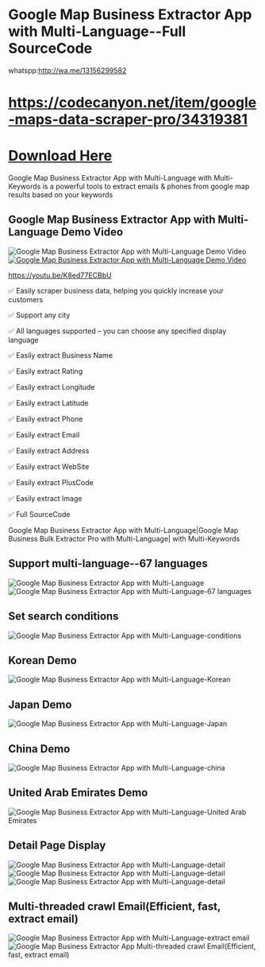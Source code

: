 # Google Map Business Extractor App with Multi-Language--Full SourceCode
whatspp:http://wa.me/13156299582

#  https://codecanyon.net/item/google-maps-data-scraper-pro/34319381
# [Download Here](https://codecanyon.net/item/google-maps-data-scraper-pro/34319381)
 
Google Map Business Extractor App with Multi-Language with Multi-Keywords is a powerful tools to extract emails & phones from google map results based on your keywords

<h2><strong>Google Map Business Extractor App with Multi-Language Demo Video</strong></h2>
<img src="https://i.ibb.co/xzxBQWw/ytbdemo.png" alt="Google Map Business Extractor App with Multi-Language Demo Video" border="0"/>
    <a href="https://youtu.be/VLrmMLPqvhk" rel="nofollow">
		 <img src="https://i.ibb.co/S0yZv2r/watchbtn.jpg" alt="Google Map Business Extractor App with Multi-Language Demo Video" />
  </a>
  
  https://youtu.be/K8ed77ECBbU


✅ Easily scraper business data, helping you quickly increase your customers

✅ Support any city

✅ All languages supported – you can choose any specified display language

✅ Easily extract Business Name

✅ Easily extract Rating

✅ Easily extract Longitude

✅ Easily extract Latitude

✅ Easily extract Phone

✅ Easily extract Email

✅ Easily extract Address

✅ Easily extract WebSite

✅ Easily extract PlusCode

✅ Easily extract Image

✅ Full SourceCode

Google Map Business Extractor App with Multi-Language|Google Map Business Bulk Extractor Pro with Multi-Language| with Multi-Keywords


<h2><strong>Support multi-language--67 languages</strong></h2>
 <img src="https://i.ibb.co/J7NkW3t/01.png" alt="Google Map Business Extractor App with Multi-Language" border="0"/>
 <img src="https://i.ibb.co/KjPdvtv/02.png" alt="Google Map Business Extractor App with Multi-Language-67 languages" border="0"/>
 
<h2><strong>Set search conditions</strong></h2>
	<img src="https://i.ibb.co/3pJwgLp/03.png" alt="Google Map Business Extractor App with Multi-Language-conditions" border="0"/>
 
   
<h2><strong>Korean Demo</strong></h2>
 <img src="https://i.ibb.co/1M0bQtr/04.png" alt="Google Map Business Extractor App with Multi-Language-Korean" border="0"/>
 
<h2><strong>Japan Demo</strong></h2> 
 <img src="https://i.ibb.co/kX9mNDS/05.png" alt="Google Map Business Extractor App with Multi-Language-Japan" border="0"/>
 
 <h2><strong>China Demo</strong></h2> 
<img src="https://i.ibb.co/kJQ7K6T/06.png" alt="Google Map Business Extractor App with Multi-Language-china" border="0"/>

 <h2><strong>United Arab Emirates Demo</strong></h2> 
<img src="https://i.ibb.co/b6bZmjd/07.png" alt="Google Map Business Extractor App with Multi-Language-United Arab Emirates" border="0"/>

 <h2><strong>Detail Page Display</strong></h2> 
<img src="https://i.ibb.co/CKbNwJp/08.png" alt="Google Map Business Extractor App with Multi-Language-detail" border="0"/>
 <img src="https://i.ibb.co/THX58nv/09.png" alt="Google Map Business Extractor App with Multi-Language-detail" border="0"/>
 <img src="https://i.ibb.co/dBTB7Z7/10.png" alt="Google Map Business Extractor App with Multi-Language-detail" border="0"/>
 
 <h2><strong>Multi-threaded crawl Email(Efficient, fast, extract email)</strong></h2> 
<img src="https://i.ibb.co/BPrnNh2/11.png" alt="Google Map Business Extractor App with Multi-Language-extract email" border="0"/>
<img src="https://i.ibb.co/NCZ7Jjr/emails.png" alt="Google Map Business Extractor App Multi-threaded crawl Email(Efficient, fast, extract email)" border="0"/>

